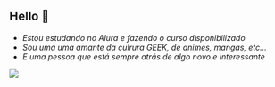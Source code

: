 ## Hello 👋

- *Estou estudando no Alura e fazendo o curso disponibilizado* 
- *Sou uma uma amante da culrura GEEK, de animes, mangas, etc...*
- *E uma pessoa que está sempre atrás de algo novo e interessante*

![](https://media.tenor.com/EK8a_Ygbk4wAAAAM/jasmine-accept.gif)
